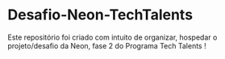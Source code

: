# Desafio-Neon-TechTalents
Este repositório foi criado com intuito de organizar, hospedar o projeto/desafio da Neon, fase 2 do Programa Tech Talents ! 
